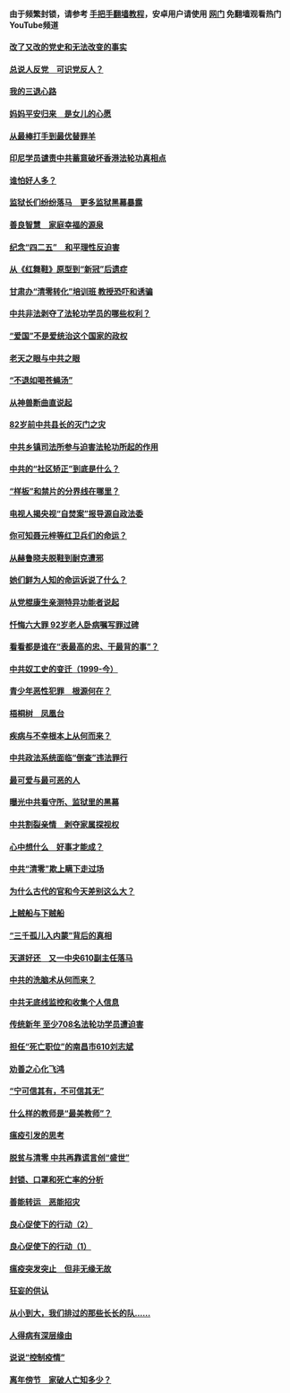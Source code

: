 #### 由于频繁封锁，请参考 [手把手翻墙教程](https://github.com/gfw-breaker/guides/wiki/)，安卓用户请使用 [网门](https://github.com/gfw-breaker/nogfw/blob/master/dl.md?t=05030301) 免翻墙观看热门YouTube频道 

#### [改了又改的党史和无法改变的事实](../pages/19/424037.md?t=05030301) 

#### [总说人反党　可识党反人？](../pages/19/423820.md?t=05030301) 

#### [我的三退心路](../pages/19/423876.md?t=05030301) 

#### [妈妈平安归来　是女儿的心愿](../pages/19/423947.md?t=05030301) 

#### [从最棒打手到最优替罪羊](../pages/19/423819.md?t=05030301) 

#### [印尼学员谴责中共蓄意破坏香港法轮功真相点](../pages/19/423902.md?t=05030301) 

#### [谁怕好人多？](../pages/19/423774.md?t=05030301) 

#### [监狱长们纷纷落马　更多监狱黑幕暴露](../pages/19/423787.md?t=05030301) 

#### [善良智慧　家庭幸福的源泉](../pages/19/423632.md?t=05030301) 

#### [纪念“四二五”　和平理性反迫害](../pages/19/423660.md?t=05030301) 

#### [从《红舞鞋》原型到“新冠”后遗症](../pages/19/423509.md?t=05030301) 

#### [甘肃办“清零转化”培训班 教授恐吓和诱骗](../pages/19/423498.md?t=05030301) 

#### [中共非法剥夺了法轮功学员的哪些权利？](../pages/19/423392.md?t=05030301) 

#### [“爱国”不是爱统治这个国家的政权](../pages/19/423029.md?t=05030301) 

#### [老天之眼与中共之眼](../pages/19/423378.md?t=05030301) 

#### [“不退如喝苍蝇汤”](../pages/19/423287.md?t=05030301) 

#### [从神兽断曲直说起](../pages/19/423201.md?t=05030301) 

#### [82岁前中共县长的灭门之灾](../pages/19/423055.md?t=05030301) 

#### [中共乡镇司法所参与迫害法轮功所起的作用](../pages/19/423064.md?t=05030301) 

#### [中共的“社区矫正”到底是什么？](../pages/19/422870.md?t=05030301) 

#### [“样板”和禁片的分界线在哪里？](../pages/19/422704.md?t=05030301) 

#### [电视人揭央视“自焚案”报导源自政法委](../pages/19/422770.md?t=05030301) 

#### [你可知聂元梓等红卫兵们的命运？](../pages/19/422848.md?t=05030301) 

#### [从赫鲁晓夫脱鞋到耐克遭邪](../pages/19/422826.md?t=05030301) 

#### [她们鲜为人知的命运诉说了什么？](../pages/19/422754.md?t=05030301) 

#### [从党棍康生亲测特异功能者说起](../pages/19/422657.md?t=05030301) 

#### [忏悔六大罪 92岁老人卧病嘱写罪过碑](../pages/19/422750.md?t=05030301) 

#### [看看都是谁在“表最高的忠、干最背的事”？](../pages/19/422703.md?t=05030301) 

#### [中共奴工史的变迁（1999-今）](../pages/19/422656.md?t=05030301) 

#### [青少年恶性犯罪　根源何在？](../pages/19/422449.md?t=05030301) 

#### [梧桐树　凤凰台](../pages/19/422442.md?t=05030301) 

#### [疾病与不幸根本上从何而来？](../pages/19/422438.md?t=05030301) 

#### [中共政法系统面临“倒查”违法罪行](../pages/19/422497.md?t=05030301) 

#### [最可爱与最可恶的人](../pages/19/422448.md?t=05030301) 

#### [曝光中共看守所、监狱里的黑幕](../pages/19/422390.md?t=05030301) 

#### [中共割裂亲情　剥夺家属探视权](../pages/19/422364.md?t=05030301) 

#### [心中想什么　好事才能成？](../pages/19/422318.md?t=05030301) 

#### [中共“清零”欺上瞒下走过场](../pages/19/422306.md?t=05030301) 

#### [为什么古代的官和今天差别这么大？](../pages/19/422228.md?t=05030301) 

#### [上贼船与下贼船](../pages/19/422276.md?t=05030301) 

#### [“三千孤儿入内蒙”背后的真相](../pages/19/422229.md?t=05030301) 

#### [天道好还　又一中央610副主任落马](../pages/19/422155.md?t=05030301) 

#### [中共的洗脑术从何而来？](../pages/19/422154.md?t=05030301) 

#### [中共无底线监控和收集个人信息](../pages/19/422039.md?t=05030301) 

#### [传统新年 至少708名法轮功学员遭迫害](../pages/19/421946.md?t=05030301) 

#### [担任“死亡职位”的南昌市610刘志斌](../pages/19/421957.md?t=05030301) 

#### [劝善之心化飞鸿](../pages/19/421164.md?t=05030301) 

#### [“宁可信其有，不可信其无”](../pages/19/421691.md?t=05030301) 

#### [什么样的教师是“最美教师”？](../pages/19/421755.md?t=05030301) 

#### [瘟疫引发的思考](../pages/19/421594.md?t=05030301) 

#### [脱贫与清零 中共再靠谎言创“盛世”](../pages/19/421590.md?t=05030301) 

#### [封锁、口罩和死亡率的分析](../pages/19/421495.md?t=05030301) 

#### [善能转运　恶能招灾](../pages/19/421334.md?t=05030301) 

#### [良心促使下的行动（2）](../pages/19/421361.md?t=05030301) 

#### [良心促使下的行动（1）](../pages/19/421302.md?t=05030301) 

#### [瘟疫突发突止　但非无缘无故](../pages/19/421281.md?t=05030301) 

#### [狂妄的供认](../pages/19/421199.md?t=05030301) 

#### [从小到大，我们排过的那些长长的队……](../pages/19/421243.md?t=05030301) 

#### [人得病有深层缘由](../pages/19/420864.md?t=05030301) 

#### [说说“控制疫情”](../pages/19/420831.md?t=05030301) 

#### [离年傍节　家破人亡知多少？](../pages/19/420563.md?t=05030301) 

